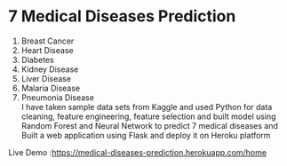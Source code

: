 # 7 Medical Diseases Prediction
1. Breast Cancer
2. Heart Disease
3. Diabetes
4. Kidney Disease
5. Liver Disease
6. Malaria Disease
7. Pneumonia Disease<br>
I have taken sample data sets from Kaggle and used Python for data cleaning, feature engineering, feature selection and built model using Random Forest and Neural Network to predict 7 medical diseases and Built a web application using Flask and deploy it on Heroku platform 

Live Demo :https://medical-diseases-prediction.herokuapp.com/home
